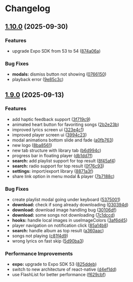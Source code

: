 # Changelog

## [1.10.0](https://github.com/ankrypht/AudioScape/compare/v1.9.0...v1.10.0) (2025-09-30)


### Features

* upgrade Expo SDK from 53 to 54 ([874a06a](https://github.com/ankrypht/AudioScape/commit/874a06aba480f5254524d8a0c561ff21f07fd921))


### Bug Fixes

* **modals:** dismiss button not showing ([0766150](https://github.com/ankrypht/AudioScape/commit/07661505724971fcb02d3b05387a7430417d3697))
* playback error ([9e85c3c](https://github.com/ankrypht/AudioScape/commit/9e85c3cd50a8c7bddb50cda661af698506f6277f))

## [1.9.0](https://github.com/ankrypht/AudioScape/compare/v1.8.0...v1.9.0) (2025-09-13)


### Features

* add haptic feedback support ([3f719c9](https://github.com/ankrypht/AudioScape/commit/3f719c98657fc346e2641a5918ada95d69163dfd))
* animated heart button for favoriting songs ([2b2e23b](https://github.com/ankrypht/AudioScape/commit/2b2e23bb6139ca2f0ee266da40fa4545ac7738e0))
* improved lyrics screen ui ([323e4c1](https://github.com/ankrypht/AudioScape/commit/323e4c127fd33e8fb463e2c4d42579c6c025d3fc))
* improved player screen ui ([3994c23](https://github.com/ankrypht/AudioScape/commit/3994c238b5567105074bcd118c2a0735c21a6910))
* modal animations bottom slide and fade ([a0fb763](https://github.com/ankrypht/AudioScape/commit/a0fb763fec48d564c1566e56c067c4280b8051ee))
* new logo ([8ba8561](https://github.com/ankrypht/AudioScape/commit/8ba8561514c7a80e1c8b23f507242ec4469563b5))
* new tab structure with library tab ([b6d994c](https://github.com/ankrypht/AudioScape/commit/b6d994cc157c72007c7e51200d5ffb30511bff59))
* progress bar in floating player ([db1dd7f](https://github.com/ankrypht/AudioScape/commit/db1dd7fee46145e9603b4da28e54f2646b11a50e))
* **search:** add playlist support for top result ([8f45af4](https://github.com/ankrypht/AudioScape/commit/8f45af4e558850826b7d2a8fdb674d60d91ee6e1))
* **search:** radio support for top result ([0f76c93](https://github.com/ankrypht/AudioScape/commit/0f76c93dda7ba7161db8a098d56013bacabe4db7))
* **settings:** import/export library ([8871a3f](https://github.com/ankrypht/AudioScape/commit/8871a3fd14a86803281896927efaa518b75ff4e2))
* share link option in menu modal & player ([7b7188c](https://github.com/ankrypht/AudioScape/commit/7b7188c9ac8d13eed407082b891618cc8ab84169))


### Bug Fixes

* create playlist modal going under keyboard ([5375001](https://github.com/ankrypht/AudioScape/commit/537500196ae243d90ba1a7b073a81b603f5e7a0d))
* **download:** check if song already downloading ([030394d](https://github.com/ankrypht/AudioScape/commit/030394d8cfaee58fe3c9f930a9577ccaa83d3446))
* **download:** download image handling bug ([30106df](https://github.com/ankrypht/AudioScape/commit/30106dfe3cbfa0bba6df01a17c6729b95583149d))
* **download:** some songs not downloading ([7c1dccd](https://github.com/ankrypht/AudioScape/commit/7c1dccd8b8523eaebee579b6bf58eb7769a7a5f7))
* **hooks:** handle local images in useImageColors ([3af6d45](https://github.com/ankrypht/AudioScape/commit/3af6d45a6a19af0077733e1ce0de0200117d88ed))
* player navigation on notification click ([85a14b8](https://github.com/ankrypht/AudioScape/commit/85a14b83d750c1eb94406f72c9e5e69b2f47aa46))
* **search:** handle album as top result ([a360aac](https://github.com/ankrypht/AudioScape/commit/a360aac7a088c515703520b17f33982033825720))
* songs not playing ([c81f4d9](https://github.com/ankrypht/AudioScape/commit/c81f4d99f384bcbb7970f3eeccb4fde05bff2e3d))
* wrong lyrics on fast skip ([5d90ba3](https://github.com/ankrypht/AudioScape/commit/5d90ba3f063d1cd125761c8017695bcd7d5e9007))


### Performance Improvements

* **expo:** upgrade to Expo SDK 53 ([825ddeb](https://github.com/ankrypht/AudioScape/commit/825ddeb22e1f74ea93492f32f765b231041f7f90))
* switch to new architecture of react-native ([d4ef1dd](https://github.com/ankrypht/AudioScape/commit/d4ef1dd10545612da0577a23f06c12506ec1834d))
* use FlashList for better performance ([f629cbf](https://github.com/ankrypht/AudioScape/commit/f629cbf40416bb4cdc8310649015545e4246a5c4))
